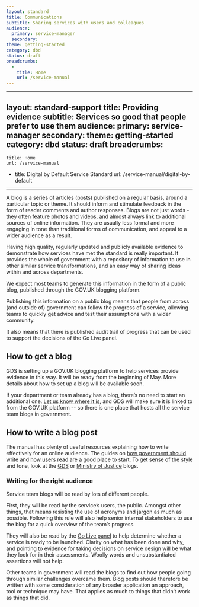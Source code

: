 ```yaml
---
layout: standard
title: Communications
subtitle: Sharing services with users and colleagues
audience:
  primary: service-manager
  secondary:
theme: getting-started
category: dbd
status: draft
breadcrumbs:
  -
    title: Home
    url: /service-manual
---
```


---
layout: standard-support
title: Providing evidence
subtitle: Services so good that people prefer to use them
audience:
  primary: service-manager
  secondary:
theme: getting-started
category: dbd
status: draft
breadcrumbs:
  -
    title: Home
    url: /service-manual
  -
    title: Digital by Default Service Standard
    url: /service-manual/digital-by-default
---

A blog is a series of articles (posts) published on a regular basis, around a particular topic or theme.  It should inform and stimulate feedback in the form of reader comments and author responses. Blogs are not just words - they often feature photos and videos, and almost always link to additional sources of online information. They are usually less formal and more engaging in tone than traditional forms of communication, and appeal to a wider audience as a result.






Having high quality, regularly updated and publicly available evidence to demonstrate how services have met the standard is really important. It provides the whole of government with a repository of information to use in other similar service transformations, and an easy way of sharing ideas within and across departments.

We expect most teams to generate this information in the form of a public blog, published through the GOV.UK blogging platform.

Publishing this information on a public blog means that people from across (and outside of) government can follow the progress of a service, allowing teams to quickly get advice and test their assumptions with a wider community.

It also means that there is published audit trail of progress that can be used to support the decisions of the Go Live panel.

## How to get a blog

GDS is setting up a GOV.UK blogging platform to help services provide evidence in this way. It will be ready from the beginning of May. More details about how to set up a blog will be available soon.

If your department or team already has a blog, there’s no need to start an additional one. [Let us know where it is](mailto:dbdss@digital.cabinet-office.gov.uk), and GDS will make sure it is linked to from the GOV.UK platform -- so there is one place that hosts all the service team blogs in government.

## How to write a blog post

The manual has plenty of useful resources explaining how to write effectively for an online audience. The guides on [how government should write](/service-manual/design-and-content/writing-government-services.html) and [how users read](/service-manual/design-and-content/how-users-read.html) are a good place to start. To get sense of the style and tone, look at the [GDS](http://digital.cabinetoffice.gov.uk) or [Ministry of Justice](http://blogs.justice.gov.uk/digital/) blogs.

### Writing for the right audience

Service team blogs will be read by lots of different people.

First, they will be read by the service’s users, the public. Amongst other things, that means resisting the use of acronyms and jargon as much as possible. Following this rule will also help senior internal stakeholders to use the blog for a quick overview of the team’s progress.

They will also be read by the [Go Live panel](/service-manual/digital-by-default/awarding-the-standard.html#go-live-panel) to help determine whether a service is ready to be launched. Clarity on what has been done and why, and pointing to evidence for taking decisions on service design will be what they look for in their assessments. Woolly words and unsubstantiated assertions will not help.

Other teams in government will read the blogs to find out how people going through similar challenges overcame them. Blog posts should therefore be written with some consideration of any broader application an approach, tool or technique may have. That applies as much to things that didn’t work as things that did.
